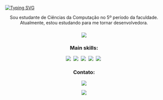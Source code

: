
[![Typing SVG](https://readme-typing-svg.herokuapp.com/?color=F73BE0&size=35&center=true&vCenter=true&width=1000&lines=Olá,+Meu+Nome+é+Laura...;Seja+bem+vindo!;+:%29)](https://git.io/typing-svg)

<p align="center">
  Sou estudante de Ciências da Computação no 5º período da faculdade. Atualmente, estou estudando para me tornar desenvolvedora.
</p>

###
<p align="center">
  <img src="https://github-readme-stats.vercel.app/api/top-langs/?username=Lauragpse&theme=aura&hide_border=true&include_all_commits=true&count_private=true&layout=compact" />
</p>


<h3 align="center">Main skills:</h3>

<p align="center">
  <img src="https://img.shields.io/badge/-HTML-0D1117?style=for-the-badge&logo=HTML5&labelColor=0D1117" /> 
  <img src="https://img.shields.io/badge/-CSS-0D1117?style=for-the-badge&logo=CSS3&logoColor=1572B6&labelColor=0D1117" /> 
  <img src="https://img.shields.io/badge/-Javascript-0D1117?style=for-the-badge&logo=JavaScript&logoColor=yellow&labelColor=0D1117" /> 
  <img src="https://img.shields.io/badge/-Python-0D1117?style=for-the-badge&logo=python&labelColor=0D1117&textColor=0D1117" /> 
  <img src="https://img.shields.io/badge/-java-0D1117?style=for-the-badge&logo=java&labelColor=0D1117&textColor=0D1117" /> 
</p>

<h3 align="center">Contato:</h3>

<p align="center">
  <a href="https://www.linkedin.com/in/lauracamilaleite/"><img src="https://img.shields.io/badge/-Linkedin-0D1117?style=for-the-badge&logo=linkedin&labelColor=0D1117" /></a>
</p>
<p align="center">
<img src="https://i.pinimg.com/originals/a7/f1/a7/a7f1a7457882688e2784ad46e82ab9ad.gif">
</p>
